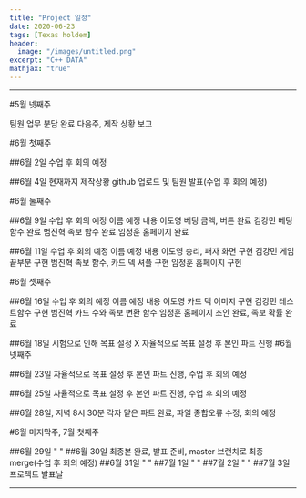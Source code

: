 ```yaml
---
title: "Project 일정"
date: 2020-06-23
tags: [Texas holdem]
header:
  image: "/images/untitled.png"
excerpt: "C++ DATA"
mathjax: "true"
---
```



---------------------------
#5월 넷째주

팀원 업무 분담 완료
다음주, 제작 상황 보고

#6월 첫째주

##6월 2일
수업 후 회의 예정

##6월 4일
현재까지 제작상황 github 업로드 및 팀원 발표(수업 후 회의 예정)

#6월 둘째주

##6월 9일
수업 후 회의 예정
이름	예정 내용
이도영	베팅 금액, 버튼 완료
김강민	베팅 함수 완료
범진혁	족보 함수 완료
임정훈	홈페이지 완료

##6월 11일
수업 후 회의 예정
이름	예정 내용
이도영	승리, 패자 화면 구현
김강민	게임 끝부분 구현
범진혁	족보 함수, 카드 덱 셔플 구현
임정훈	홈페이지 구현

#6월 셋째주

##6월 16일
수업 후 회의 예정
이름	예정 내용
이도영	카드 덱 이미지 구현
김강민	테스트함수 구현
범진혁	카드 수와 족보 변환 함수
임정훈	홈페이지 초안 완료, 족보 확률 완료

##6월 18일
시험으로 인해 목표 설정 X
자율적으로 목표 설정 후 본인 파트 진행
#6월 넷째주

##6월 23일
자율적으로 목표 설정 후 본인 파트 진행, 수업 후 회의 예정

##6월 25일
자율적으로 목표 설정 후 본인 파트 진행, 수업 후 회의 예정

##6월 28일, 저녁 8시 30분
각자 맡은 파트 완료, 파일 종합오류 수정, 회의 예정

#6월 마지막주, 7월 첫째주

##6월 29일
" "
##6월 30일
최종본 완료, 발표 준비, master 브랜치로 최종 merge(수업 후 회의 예정)
##6월 31일
" "
##7월 1일
" "
##7월 2일
" "
##7월 3일
프로젝트 발표날

---------------------------